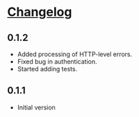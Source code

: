 # [Changelog](https://github.com/yola/ultradns/releases)

## 0.1.2
* Added processing of HTTP-level errors.
* Fixed bug in authentication.
* Started adding tests.

## 0.1.1
* Initial version

